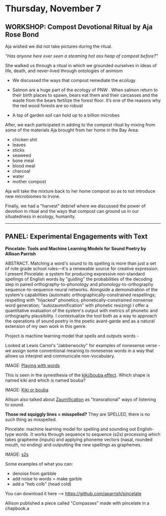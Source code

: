 # Thursday, November 7 #

## WORKSHOP: Compost Devotional Ritual by Aja Rose Bond ##

Aja wished we did not take pictures during the ritual.

*“Has anyone here ever seen a steaming hot ass heap of compost before?”*

She walked us through a ritual in which we grounded ourselves in ideas of life, death, and never-lived through ontologies of animism 

*  We discussed the ways that compost remediate the ecology

* Salmon are a huge part of the ecology of PNW . When salmon return to their birth places to spawn, bears eat them and their carcasses and the waste from the bears fertilize the forest floor. It’s one of the reasons why the red wood forests are so robust

* A tsp of garden soil can hold up to a billion microbes

After, we each participated in adding to the compost ritual by mixing from some of the materials Aja brought from her home in the Bay Area:
  
  * chicken shit
  * leaves
  * sticks
  * seaweed
  * bone meal
  * blood meal
  * charcoal
  * water
  * mother compost
  
  Aja will take the mixture back to her home compost so as to not introduce new microbiomes to Irvine.
  
Finally, we had a "harvest" debrief where we discussed the power of devotion in ritual and the ways that compost can ground us in our situatedness in ecology, humanity.

---

## PANEL: Experimental Engagements with Text ##

**Pincelate: Tools and Machine Learning Models for Sound Poetry by Allison Parrish**

ABSTRACT. Matching a word's sound to its spelling is more than just a set of rote grade school rules—it's a renewable source for creative expression. I present Pincelate: a system for producing expressive non-standard spellings of English words by "guiding" the probabilities of the decoding step in paired orthography-to-phonology and phonology-to-orthography sequence-to-sequence neural networks. Alongside a demonstration of the system's capabilities (automatic orthographically-constrained respellings; respelling with "hijacked" phonetics; phonetically-constrained nonsense word generation; "autozaumnification" with phonetic resizing) I offer a quantitative evaluation of the system's output with metrics of phonetic and orthography plausibility. I contextualize the tool both as a way to approach the operations of sound poetry in the poetic avant-garde and as a natural extension of my own work in this genre.

Project is machine learning model that spells and outputs words -

Looked at Lewis Carrol's "Jabberwocky" for examples of nonesense verse - we assign some conventional meaning to nonesense words in a way that allows us interpret and communicate non-vocabulary.

IMAGE: [Playing with words](IMG_2017.JPG)

This is seen in the synesthesia of the [kiki/bouba effect](https://en.wikipedia.org/wiki/Bouba/kiki_effect). Which shape is named kiki and which is named bouba?
 
IMAGE: [Kiki or bouba](1200px-Booba-Kiki.svg.png)
 
 Allison also talked about [Zaumification](https://en.wikipedia.org/wiki/Zaum) as "transrational" ways of listening to sound.
 
 **Those red squiggly lines = misspelled?** They are SPELLED, there is no such thing as misspelled.
 
 
Pincelate: machine learning model for spelling and sounding out English-type words. It works through sequence to sequence (s2s) processing which takes grapheme (inputs) and applying phoneme vectors (nasal, rounded mouth, no ending) and outputting the new spellings as graphemes. 

IMAGE: [s2s](IMG_2018.JPG)

Some examples of what you can:
- denoise from garbble
- add noise to words = make garble
- add a "heb colb" (head cold)

You can download it here --> https://github.com/aparrish/pincelate

Allison published a piece called "Compasses" made with pincelate in a chapbook.a
 
 
